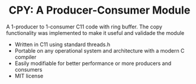<center><h1>CPY: A Producer-Consumer Module</h1></center>

A 1-producer to 1-consumer C11 code with ring buffer. The copy functionality was implemented to make it useful and validade the module

- Written in C11 using standard threads.h
- Portable on any operational system and architecture with a modern C compiler
- Easily modifiable for better performance or more producers and consumers
- MIT license